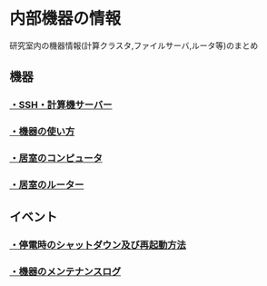 # 内部機器の情報

研究室内の機器情報(計算クラスタ,ファイルサーバ,ルータ等)のまとめ

## 機器
### [・SSH・計算機サーバー](https://github.com/mtbys-lab/intranet-clusters#内部計算機設定ガイド)
### [・機器の使い方]()
### [・居室のコンピュータ](https://github.com/mtbys-lab/Computer/tree/master/Shared_Computer)
### [・居室のルーター](https://github.com/mtbys-lab/Computer/tree/master/Router)

## イベント
### [・停電時のシャットダウン及び再起動方法](https://github.com/mtbys-lab/Event/tree/master/Blackout)
### [・機器のメンテナンスログ](https://github.com/mtbys-lab/Event/tree/master/Maintenance)
